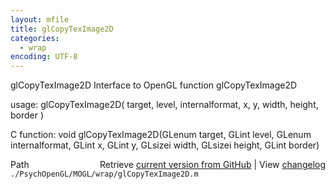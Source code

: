```yaml
---
layout: mfile
title: glCopyTexImage2D
categories:
  - wrap
encoding: UTF-8
---
```


glCopyTexImage2D  Interface to OpenGL function glCopyTexImage2D  

usage:  glCopyTexImage2D( target, level, internalformat, x, y, width, height, border )  

C function:  void glCopyTexImage2D(GLenum target, GLint level, GLenum internalformat, GLint x, GLint y, GLsizei width, GLsizei height, GLint border)  


<div class="code_header" style="text-align:right;">
  <span style="float:left;">Path&nbsp;&nbsp;</span> <span class="counter">Retrieve <a href=
  "https://raw.github.com/Psychtoolbox-3/Psychtoolbox-3/beta/./PsychOpenGL/MOGL/wrap/glCopyTexImage2D.m">current version from GitHub</a> | View <a href=
  "https://github.com/Psychtoolbox-3/Psychtoolbox-3/commits/beta/./PsychOpenGL/MOGL/wrap/glCopyTexImage2D.m">changelog</a></span>
</div>
<div class="code">
  <code>./PsychOpenGL/MOGL/wrap/glCopyTexImage2D.m</code>
</div>

